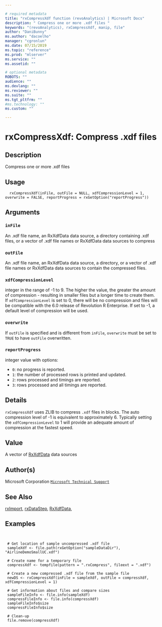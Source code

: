 ```yaml
--- 

# required metadata 
title: "rxCompressXdf function (revoAnalytics) | Microsoft Docs" 
description: " Compress one or more .xdf files " 
keywords: "(revoAnalytics), rxCompressXdf, manip, file" 
author: "DaniBunny"
ms.author: "dacoelho" 
manager: "cgronlun" 
ms.date: 07/15/2019
ms.topic: "reference" 
ms.prod: "mlserver" 
ms.service: "" 
ms.assetid: "" 

# optional metadata 
ROBOTS: "" 
audience: "" 
ms.devlang: "" 
ms.reviewer: "" 
ms.suite: "" 
ms.tgt_pltfrm: "" 
#ms.technology: "" 
ms.custom: "" 

--- 
```



 # rxCompressXdf:  Compress .xdf files  
 ## Description

Compress one or more .xdf files


 ## Usage

```   
  rxCompressXdf(inFile, outFile = NULL, xdfCompressionLevel = 1, overwrite = FALSE, reportProgress = rxGetOption("reportProgress"))

```

 ## Arguments



 ### `inFile`
  An .xdf file name, an RxXdfData data source, a directory containing .xdf files, or a vector of .xdf file names or RxXdfData data sources to compress  


 ### `outFile`
  An .xdf file name, an RxXdfData data source, a directory, or a vector of .xdf file names or RxXdfData data sources to contain the compressed files.  


 ### `xdfCompressionLevel`
 integer in the range of -1 to 9.  The higher the value, the greater the  amount of compression - resulting in smaller files but a longer time to create them. If  `xdfCompressionLevel` is set to 0, there will be no compression and files will be compatible  with the 6.0 release of Revolution R Enterprise.  If set to -1, a default level of compression  will be used.   


 ### `overwrite`
  If `outFile` is specified and is different from `inFile`, `overwrite` must be set to `TRUE` to have `outFile` overwritten.  


 ### `reportProgress`
  integer value with options:  
*   `0`: no progress is reported. 
*   `1`: the number of processed rows is printed and updated. 
*   `2`: rows processed and timings are reported. 
*   `3`: rows processed and all timings are reported. 




 ## Details

`rxCompressXdf` uses ZLIB to compress `.xdf` files in blocks.  The auto compression level
of -1 is equivalent to approximately 6.  Typically setting the `xdfCompressionLevel` to 1 
will provide an adequate amount of compression at the fastest speed.


 ## Value

A vector of [RxXdfData](RxXdfData.md) data sources

 ## Author(s)
 Microsoft Corporation [`Microsoft Technical Support`](https://go.microsoft.com/fwlink/?LinkID=698556&clcid=0x409)



 ## See Also

[rxImport](rxImport.md),
[rxDataStep](rxDataStep.md),
[RxXdfData](RxXdfData.md),

 ## Examples

 ```


  # Get location of sample uncompressed .xdf file
  sampleXdf <- file.path(rxGetOption("sampleDataDir"), "AirlineDemoSmallUC.xdf")

  # Create name for a temporary file
  compressXdf <- tempfile(pattern = ".rxCompress", fileext = ".xdf")    

  # Create a new compressed .xdf file from the sample file
  newDS <- rxCompressXdf(inFile = sampleXdf, outFile = compressXdf, xdfCompressionLevel = 1)

  # Get information about files and compare sizes
  sampleFileInfo <- file.info(sampleXdf)
  compressFileInfo <- file.info(compressXdf)
  sampleFileInfo$size
  compressFileInfo$size

  # Clean-up
  file.remove(compressXdf)
```




